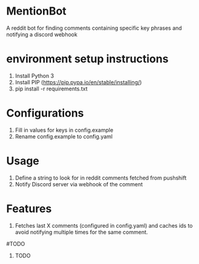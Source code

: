 # MentionBot
A reddit bot for finding comments containing specific key phrases and notifying a discord webhook

# environment setup instructions
1. Install Python 3
2. Install PIP (https://pip.pypa.io/en/stable/installing/)
3. pip install -r requirements.txt

# Configurations
1. Fill in values for keys in config.example
2. Rename config.example to config.yaml

# Usage
1. Define a string to look for in reddit comments fetched from pushshift
2. Notify Discord server via webhook of the comment

# Features
1. Fetches last X comments (configured in config.yaml) and caches ids to avoid notifying multiple times for the same comment.

#TODO
1. TODO
